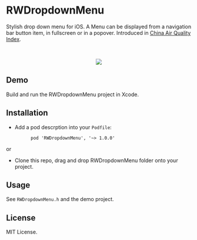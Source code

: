 RWDropdownMenu
==============

Stylish drop down menu for iOS. A Menu can be displayed from a navigation bar button item, in fullscreen or in a popover. Introduced in [China Air Quality Index](http://air.fresh-ideas.cc).

<br />
<p align="center">
    <img src="https://raw.github.com/eternityz/RWDropdownMenu/master/Screenshots/demo-iPhone.gif">
</p>

## Demo

Build and run the RWDropdownMenu project in Xcode.

## Installation

- Add a pod descrption into your `Podfile`:

            pod 'RWDropdownMenu', '~> 1.0.0'

or

- Clone this repo, drag and drop RWDropdownMenu folder onto your project.

## Usage

See `RWDropdownMenu.h` and the demo project.

## License

MIT License.

